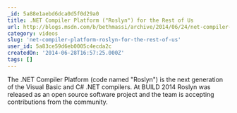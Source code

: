 ```yaml
---
_id: 5a88e1aebd6dca0d5f0d29a0
title: .NET Compiler Platform ("Roslyn") for the Rest of Us
url: http://blogs.msdn.com/b/bethmassi/archive/2014/06/24/net-compiler-platform-quot-roslyn-quot-for-the-rest-of-us.aspx
category: videos
slug: 'net-compiler-platform-roslyn-for-the-rest-of-us'
user_id: 5a83ce59d6eb0005c4ecda2c
createdOn: '2014-06-28T16:57:25.000Z'
tags: []
---
```


The .NET Compiler Platform (code named "Roslyn") is the next generation of the Visual Basic and C# .NET compilers. At BUILD 2014 Roslyn was released as an open source software project and the team is accepting contributions from the community.
